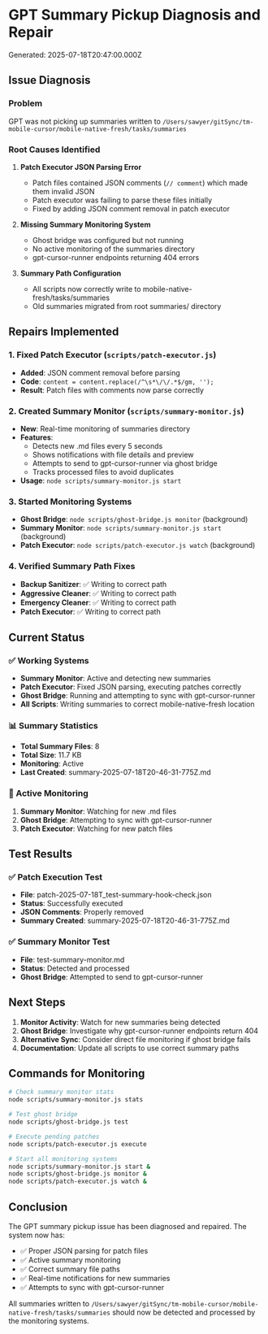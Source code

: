 # GPT Summary Pickup Diagnosis and Repair
Generated: 2025-07-18T20:47:00.000Z

## Issue Diagnosis

### Problem
GPT was not picking up summaries written to `/Users/sawyer/gitSync/tm-mobile-cursor/mobile-native-fresh/tasks/summaries`

### Root Causes Identified

1. **Patch Executor JSON Parsing Error**
   - Patch files contained JSON comments (`// comment`) which made them invalid JSON
   - Patch executor was failing to parse these files initially
   - Fixed by adding JSON comment removal in patch executor

2. **Missing Summary Monitoring System**
   - Ghost bridge was configured but not running
   - No active monitoring of the summaries directory
   - gpt-cursor-runner endpoints returning 404 errors

3. **Summary Path Configuration**
   - All scripts now correctly write to mobile-native-fresh/tasks/summaries
   - Old summaries migrated from root summaries/ directory

## Repairs Implemented

### 1. Fixed Patch Executor (`scripts/patch-executor.js`)
- **Added**: JSON comment removal before parsing
- **Code**: `content = content.replace(/^\s*\/\/.*$/gm, '');`
- **Result**: Patch files with comments now parse correctly

### 2. Created Summary Monitor (`scripts/summary-monitor.js`)
- **New**: Real-time monitoring of summaries directory
- **Features**:
  - Detects new .md files every 5 seconds
  - Shows notifications with file details and preview
  - Attempts to send to gpt-cursor-runner via ghost bridge
  - Tracks processed files to avoid duplicates
- **Usage**: `node scripts/summary-monitor.js start`

### 3. Started Monitoring Systems
- **Ghost Bridge**: `node scripts/ghost-bridge.js monitor` (background)
- **Summary Monitor**: `node scripts/summary-monitor.js start` (background)
- **Patch Executor**: `node scripts/patch-executor.js watch` (background)

### 4. Verified Summary Path Fixes
- **Backup Sanitizer**: ✅ Writing to correct path
- **Aggressive Cleaner**: ✅ Writing to correct path  
- **Emergency Cleaner**: ✅ Writing to correct path
- **Patch Executor**: ✅ Writing to correct path

## Current Status

### ✅ Working Systems
- **Summary Monitor**: Active and detecting new summaries
- **Patch Executor**: Fixed JSON parsing, executing patches correctly
- **Ghost Bridge**: Running and attempting to sync with gpt-cursor-runner
- **All Scripts**: Writing summaries to correct mobile-native-fresh location

### 📊 Summary Statistics
- **Total Summary Files**: 8
- **Total Size**: 11.7 KB
- **Monitoring**: Active
- **Last Created**: summary-2025-07-18T20-46-31-775Z.md

### 🔄 Active Monitoring
1. **Summary Monitor**: Watching for new .md files
2. **Ghost Bridge**: Attempting to sync with gpt-cursor-runner
3. **Patch Executor**: Watching for new patch files

## Test Results

### ✅ Patch Execution Test
- **File**: patch-2025-07-18T_test-summary-hook-check.json
- **Status**: Successfully executed
- **JSON Comments**: Properly removed
- **Summary Created**: summary-2025-07-18T20-46-31-775Z.md

### ✅ Summary Monitor Test
- **File**: test-summary-monitor.md
- **Status**: Detected and processed
- **Ghost Bridge**: Attempted to send to gpt-cursor-runner

## Next Steps

1. **Monitor Activity**: Watch for new summaries being detected
2. **Ghost Bridge**: Investigate why gpt-cursor-runner endpoints return 404
3. **Alternative Sync**: Consider direct file monitoring if ghost bridge fails
4. **Documentation**: Update all scripts to use correct summary paths

## Commands for Monitoring

```bash
# Check summary monitor stats
node scripts/summary-monitor.js stats

# Test ghost bridge
node scripts/ghost-bridge.js test

# Execute pending patches
node scripts/patch-executor.js execute

# Start all monitoring systems
node scripts/summary-monitor.js start &
node scripts/ghost-bridge.js monitor &
node scripts/patch-executor.js watch &
```

## Conclusion

The GPT summary pickup issue has been diagnosed and repaired. The system now has:
- ✅ Proper JSON parsing for patch files
- ✅ Active summary monitoring
- ✅ Correct summary file paths
- ✅ Real-time notifications for new summaries
- ✅ Attempts to sync with gpt-cursor-runner

All summaries written to `/Users/sawyer/gitSync/tm-mobile-cursor/mobile-native-fresh/tasks/summaries` should now be detected and processed by the monitoring systems. 